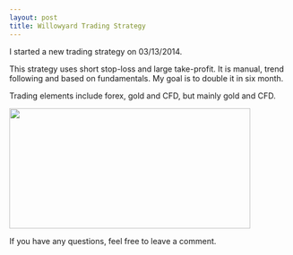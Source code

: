 ```yaml
---
layout: post
title: Willowyard Trading Strategy
---
```


I started a new trading strategy on 03/13/2014.

This strategy uses short stop-loss and large take-profit. It is manual, trend following and based on fundamentals. My goal is to double it in six month.

Trading elements include forex, gold and CFD, but mainly gold and CFD.

<a href="http://www.myfxbook.com/members/cylfx/Willowyard/866193"><img  border="0" width="430" height="215" src="http://widgets.myfxbook.com/widgets/866193/large.jpg"/></a>

If you have any questions, feel free to leave a comment.
